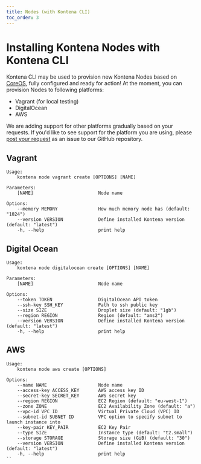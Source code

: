 ```yaml
---
title: Nodes (with Kontena CLI)
toc_order: 3
---
```


# Installing Kontena Nodes with Kontena CLI

Kontena CLI may be used to provision new Kontena Nodes based on [CoreOS](https://coreos.com/using-coreos/), fully configured and ready for action! At the moment, you can provision Nodes to following platforms:

* Vagrant (for local testing)
* DigitalOcean
* AWS

We are adding support for other platforms gradually based on your requests. If you'd like to see support for the platform you are using, please [post your request](https://github.com/kontena/kontena/issues) as an issue to our GitHub repository.

## Vagrant

```
Usage:
    kontena node vagrant create [OPTIONS] [NAME]

Parameters:
    [NAME]                        Node name

Options:
    --memory MEMORY               How much memory node has (default: "1024")
    --version VERSION             Define installed Kontena version (default: "latest")
    -h, --help                    print help

```

## Digital Ocean

```
Usage:
    kontena node digitalocean create [OPTIONS] [NAME]

Parameters:
    [NAME]                        Node name

Options:
    --token TOKEN                 DigitalOcean API token
    --ssh-key SSH_KEY             Path to ssh public key
    --size SIZE                   Droplet size (default: "1gb")
    --region REGION               Region (default: "ams2")
    --version VERSION             Define installed Kontena version (default: "latest")
    -h, --help                    print help
```

## AWS
```
Usage:
    kontena node aws create [OPTIONS]

Options:
    --name NAME                   Node name
    --access-key ACCESS_KEY       AWS access key ID
    --secret-key SECRET_KEY       AWS secret key
    --region REGION               EC2 Region (default: "eu-west-1")
    --zone ZONE                   EC2 Availability Zone (default: "a")
    --vpc-id VPC ID               Virtual Private Cloud (VPC) ID
    --subnet-id SUBNET ID         VPC option to specify subnet to launch instance into
    --key-pair KEY_PAIR           EC2 Key Pair
    --type SIZE                   Instance type (default: "t2.small")
    --storage STORAGE             Storage size (GiB) (default: "30")
    --version VERSION             Define installed Kontena version (default: "latest")
    -h, --help                    print help
``